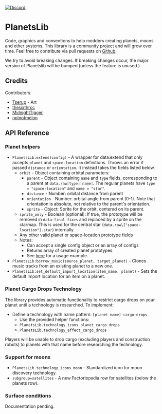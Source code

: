 [![Discord](https://img.shields.io/badge/Discord-%235865F2.svg?style=for-the-badge&logo=discord&logoColor=white)](https://discord.gg/VuVhYUBbWE)

# PlanetsLib

Code, graphics and conventions to help modders creating planets, moons and other systems. This library is a community project and will grow over time. Feel free to contribute via pull requests on [Github](https://github.com/danielmartin0/PlanetsLib).

We try to avoid breaking changes. If breaking changes occur, the major version of Planetslib will be bumped (unless the feature is unused.)

## Credits

Contributors:

* [Tserup](https://mods.factorio.com/user/Tserup) - Art
* [thesixthroc](https://mods.factorio.com/user/thesixthroc)
* [MidnightTigger](https://mods.factorio.com/user/Midnighttigger)
* [notnotmelon](https://mods.factorio.com/user/notnotmelon)

## API Reference

### Planet helpers

* `PlanetsLib:extend(config)` - A wrapper for data:extend that only accepts `planet` and `space-location` definitions. Throws an error if passed `distance` or `orientation`. It instead takes the fields listed below.
  * `orbit` - Object containing orbital parameters:
    * `parent` - Object containing `name` and `type` fields, corresponding to a parent at `data.raw[type][name]`. The regular planets have `type = "space-location"` and `name = "star"`.
    * `distance` - Number: orbital distance from parent
    * `orientation` - Number: orbital angle from parent (0-1). Note that orientation is absolute, not relative to the parent's orientation.
    * `sprite` - Object: Sprite for the orbit, centered on its parent.
  * `sprite_only` - Boolean (optional): If true, the prototype will be removed in `data-final-fixes` and replaced by a sprite on the starmap. This is used for the central star (`data.raw\["space-location"].star`) internally.
  * Any other valid planet or space-location prototype fields
  * Notes:
    * Can accept a single config object or an array of configs
    * Returns array of created planet prototypes
    * See [here](https://github.com/danielmartin0/Cerys-Moon-of-Fulgora/blob/main/prototypes/planet/planet.lua) for a usage example.
* `PlanetsLib:borrow_music(source_planet, target_planet)` - Clones music tracks from an existing planet to a new one.
* `PlanetsLib:set_default_import_location(item_name, planet)` - Sets the default import location for an item on a planet.

### Planet Cargo Drops Technology

The library provides automatic functionality to restrict cargo drops on your planet until a technology is researched. To implement:

* Define a technology with name pattern: `[planet-name]-cargo-drops`
  * Use the provided helper functions:
  * `PlanetsLib.technology_icons_planet_cargo_drops`
  * `PlanetsLib.technology_effect_cargo_drops`

Players will be unable to drop cargo (excluding players and construction robots) to planets with that name before researching the technology.

### Support for moons

* `PlanetsLib.technology_icons_moon` - Standardized icon for moon discovery technology.
* `subgroup=satellites` - A new Factoriopedia row for satellites (below the planets row).

### Surface conditions

Documentation pending.